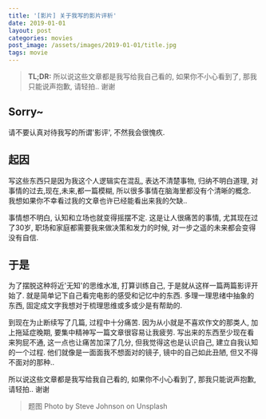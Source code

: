 ```yaml
---
title: '[影片] 关于我写的影片评析'
date: 2019-01-01
layout: post
categories: movies
post_image: /assets/images/2019-01-01/title.jpg
tags: movie
---
```

> **TL;DR:** 
> 所以说这些文章都是我写给我自己看的, 如果你不小心看到了, 那我只能说声抱歉, 请轻拍.. 谢谢

## Sorry~
请不要认真对待我写的所谓'影评', 不然我会很愧疚.

## 起因
写这些东西只是因为我这个人逻辑实在混乱, 表达不清楚事物, 归纳不明白道理, 对事情的过去,现在,未来,都一篇模糊, 所以很多事情在脑海里都没有个清晰的概念. 我想如果你不幸看过我的文章也许已经能看出来我的欠缺..

事情想不明白, 认知和立场也就变得摇摆不定. 这是让人很痛苦的事情, 尤其现在过了30岁, 职场和家庭都需要我来做决策和发力的时候, 对一步之遥的未来都会变得没有自信.

## 于是
为了摆脱这种将近'无知'的思维水准, 打算训练自己, 于是就从这样一篇两篇影评开始了. 就是简单记下自己看完电影的感受和记忆中的东西. 多理一理思绪中抽象的东西, 固定成文字我想对于梳理思维或多或少是有帮助的. 

到现在为止断续写了几篇, 过程中十分痛苦. 因为从小就是不喜欢作文的那类人, 加上拖延症晚期, 要集中精神写一篇文章很容易让我疲劳. 写出来的东西至少现在看来狗屁不通, 这一点也让痛苦加深了几分, 但我觉得这也是认识自己, 建立自我认知的一个过程. 他们就像是一面面我不想面对的镜子, 镜中的自己如此丑陋, 但又不得不面对的那种..

所以说这些文章都是我写给我自己看的, 如果你不小心看到了, 那我只能说声抱歉, 请轻拍.. 谢谢


> 题图 Photo by Steve Johnson on Unsplash